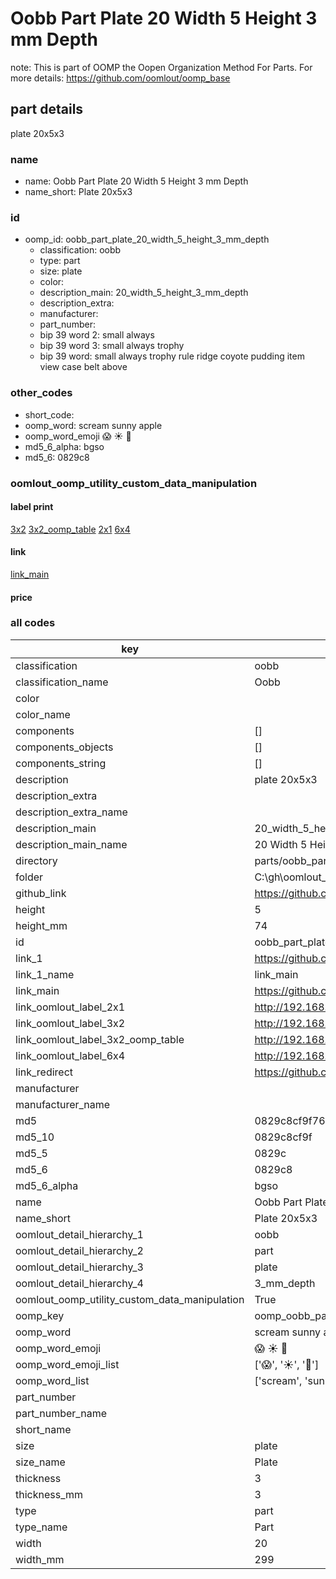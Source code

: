 # Oobb Part Plate 20 Width 5 Height 3 mm Depth  

note: This is part of OOMP the Oopen Organization Method For Parts. For more details: https://github.com/oomlout/oomp_base

##  part details
  



plate 20x5x3



### name
* name: Oobb Part Plate 20 Width 5 Height 3 mm Depth
* name_short: Plate 20x5x3 
### id
* oomp_id: oobb_part_plate_20_width_5_height_3_mm_depth
  * classification: oobb
  * type: part
  * size: plate
  * color: 
  * description_main: 20_width_5_height_3_mm_depth
  * description_extra: 
  * manufacturer: 
  * part_number: 
  * bip 39 word 2: small always
  * bip 39 word 3: small always trophy
  * bip 39 word: small always trophy rule ridge coyote pudding item view case belt above

### other_codes
* short_code: 
* oomp_word: scream sunny apple
* oomp_word_emoji :scream: :sunny: :apple:
* md5_6_alpha: bgso
* md5_6: 0829c8






### oomlout_oomp_utility_custom_data_manipulation
#### label print
[3x2](http://192.168.1.245:1112/?label=oomp%20bgso)
[3x2_oomp_table](http://192.168.1.108:1112/?label=oomp%20bgso)
[2x1](http://192.168.1.242:1112/?label=oomp%20bgso)
[6x4](http://192.168.1.55:1112/?label=oomp%20bgso)    

#### link

[link_main](https://github.com/oomlout/oomlout_oobb_version_4_generated_parts/tree/main/navigation_oomp/oobb/part/plate/20_width_5_height_3_mm_depth/part)                              

#### price







### all codes 
| key | value |  
| --- | --- |  
| classification | oobb |  
| classification_name | Oobb |  
| color |  |  
| color_name |  |  
| components | [] |  
| components_objects | [] |  
| components_string | [] |  
| description | plate 20x5x3 |  
| description_extra |  |  
| description_extra_name |  |  
| description_main | 20_width_5_height_3_mm_depth |  
| description_main_name | 20 Width 5 Height 3 mm Depth |  
| directory | parts/oobb_part_plate_20_width_5_height_3_mm_depth |  
| folder | C:\gh\oomlout_oobb_version_4_generated_parts\parts\oobb_part_plate_20_width_5_height_3_mm_depth |  
| github_link | https://github.com/oomlout/oomlout_oomp_part_src/tree/main/parts/oobb_part_plate_20_width_5_height_3_mm_depth |  
| height | 5 |  
| height_mm | 74 |  
| id | oobb_part_plate_20_width_5_height_3_mm_depth |  
| link_1 | https://github.com/oomlout/oomlout_oobb_version_4_generated_parts/tree/main/navigation_oomp/oobb/part/plate/20_width_5_height_3_mm_depth/part |  
| link_1_name | link_main |  
| link_main | https://github.com/oomlout/oomlout_oobb_version_4_generated_parts/tree/main/navigation_oomp/oobb/part/plate/20_width_5_height_3_mm_depth/part |  
| link_oomlout_label_2x1 | http://192.168.1.242:1112/?label=oomp%20bgso |  
| link_oomlout_label_3x2 | http://192.168.1.245:1112/?label=oomp%20bgso |  
| link_oomlout_label_3x2_oomp_table | http://192.168.1.108:1112/?label=oomp%20bgso |  
| link_oomlout_label_6x4 | http://192.168.1.55:1112/?label=oomp%20bgso |  
| link_redirect | https://github.com/oomlout/oomlout_oobb_version_4_generated_parts/tree/main/parts/oobb_plate_20_05_03 |  
| manufacturer |  |  
| manufacturer_name |  |  
| md5 | 0829c8cf9f76d5a4c6dccbd3d1c1e663 |  
| md5_10 | 0829c8cf9f |  
| md5_5 | 0829c |  
| md5_6 | 0829c8 |  
| md5_6_alpha | bgso |  
| name | Oobb Part Plate 20 Width 5 Height 3 mm Depth |  
| name_short | Plate 20x5x3  |  
| oomlout_detail_hierarchy_1 | oobb |  
| oomlout_detail_hierarchy_2 | part |  
| oomlout_detail_hierarchy_3 | plate |  
| oomlout_detail_hierarchy_4 | 3_mm_depth |  
| oomlout_oomp_utility_custom_data_manipulation | True |  
| oomp_key | oomp_oobb_part_plate_20_width_5_height_3_mm_depth |  
| oomp_word | scream sunny apple |  
| oomp_word_emoji | :scream: :sunny: :apple: |  
| oomp_word_emoji_list | [':scream:', ':sunny:', ':apple:'] |  
| oomp_word_list | ['scream', 'sunny', 'apple'] |  
| part_number |  |  
| part_number_name |  |  
| short_name |  |  
| size | plate |  
| size_name | Plate |  
| thickness | 3 |  
| thickness_mm | 3 |  
| type | part |  
| type_name | Part |  
| width | 20 |  
| width_mm | 299 |  
